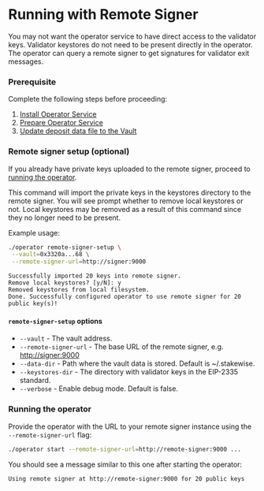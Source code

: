 # Running with Remote Signer

You may not want the operator service to have direct access to the validator keys. Validator keystores do not need to be present directly in the operator. The operator can query a remote signer to get signatures for validator exit messages.

### Prerequisite

Complete the following steps before proceeding:

1. [Install Operator Service](https://docs.stakewise.io/for-operators/operator-service#install-operator-service)
2. [Prepare Operator Service](https://docs.stakewise.io/for-operators/operator-service#install-operator-service)
3. [Update deposit data file to the Vault](https://docs.stakewise.io/for-operators/operator-service#install-operator-service)

### Remote signer setup (optional)

If you already have private keys uploaded to the remote signer, proceed to [running the operator](https://docs.stakewise.io/for-operators/operator-service/running-with-remote-signer#running-the-operator).

This command will import the private keys in the keystores directory to the remote signer. You will see  prompt whether to remove local keystores or not. Local keystores may be removed as a result of this command since they no longer need to be present.

Example usage:

```bash
./operator remote-signer-setup \
 --vault=0x3320a...68 \
 --remote-signer-url=http://signer:9000
```

```
Successfully imported 20 keys into remote signer.
Remove local keystores? [y/N]: y
Removed keystores from local filesystem.
Done. Successfully configured operator to use remote signer for 20 public key(s)!
```

#### `remote-signer-setup` options

* `--vault` - The vault address.
* `--remote-signer-url` - The base URL of the remote signer, e.g. [http://signer:9000](http://signer:9000)
* `--data-dir` - Path where the vault data is stored. Default is \~/.stakewise.
* `--keystores-dir` - The directory with validator keys in the EIP-2335 standard.
* `--verbose` - Enable debug mode. Default is false.

### Running the operator

Provide the operator with the URL to your remote signer instance using the `--remote-signer-url` flag:

```bash
./operator start --remote-signer-url=http://remote-signer:9000 ...
```

You should see a message similar to this one after starting the operator:

```
Using remote signer at http://remote-signer:9000 for 20 public keys
```
